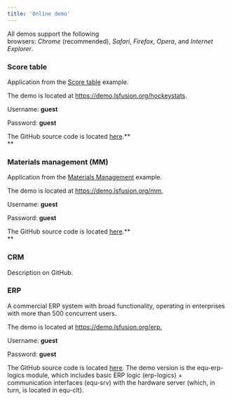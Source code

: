 ```yaml
---
title: 'Online demo'
---
```


All demos support the following browsers: *Chrome* (recommended), *Safari*, *Firefox*, *Opera*, and *Internet Explorer*.

### Score table

Application from the [Score table](Score_table.md) example.

The demo is located at <https://demo.lsfusion.org/hockeystats>.

Username: **guest**

Password: **guest**

The GitHub source code is located [here](https://github.com/lsfusion/samples/tree/master/hockeystats).**  
**

### Materials management (MM)

Application from the [Materials Management](Materials_management.md) example.

The demo is located at <https://demo.lsfusion.org/mm>[.](http://demo.lsfusion.org/hockeystats)

Username: **guest**

Password: **guest**

The GitHub source code is located [here](https://github.com/lsfusion/samples/tree/master/mm).**  
**

### CRM

Description on GitHub.

### ERP

A commercial ERP system with broad functionality, operating in enterprises with more than 500 concurrent users.

The demo is located at <https://demo.lsfusion.org/erp>[.](http://demo.lsfusion.org/hockeystats)

Username: **guest**

Password: **guest**

The GitHub source code is located [here](https://github.com/lsfusion-solutions/erp). The demo version is the equ-erp-logics module, which includes basic ERP logic (erp-logics) + communication interfaces (equ-srv) with the hardware server (which, in turn, is located in equ-clt).
